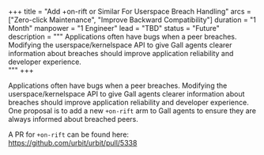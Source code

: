 +++
title = "Add +on-rift or Similar For Userspace Breach Handling"
arcs = ["Zero-click Maintenance", "Improve Backward Compatibility"]
duration = "1 Month"
manpower = "1 Engineer"
lead = "TBD"
status = "Future"
description = """
Applications often have bugs when a peer breaches.  Modifying the userspace/kernelspace API to give Gall agents clearer information about breaches should improve application reliability and developer experience.  
"""
+++

Applications often have bugs when a peer breaches.  Modifying the userspace/kernelspace API to give Gall agents clearer information about breaches should improve application reliability and developer experience.  One proposal is to add a new `+on-rift` arm to Gall agents to ensure they are always informed about breached peers.

A PR for `+on-rift` can be found here:
https://github.com/urbit/urbit/pull/5338